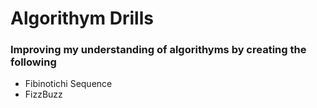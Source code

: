# Algorithym Drills 

### Improving my understanding of algorithyms by creating the following  
 - Fibinotichi Sequence      
 - FizzBuzz 


